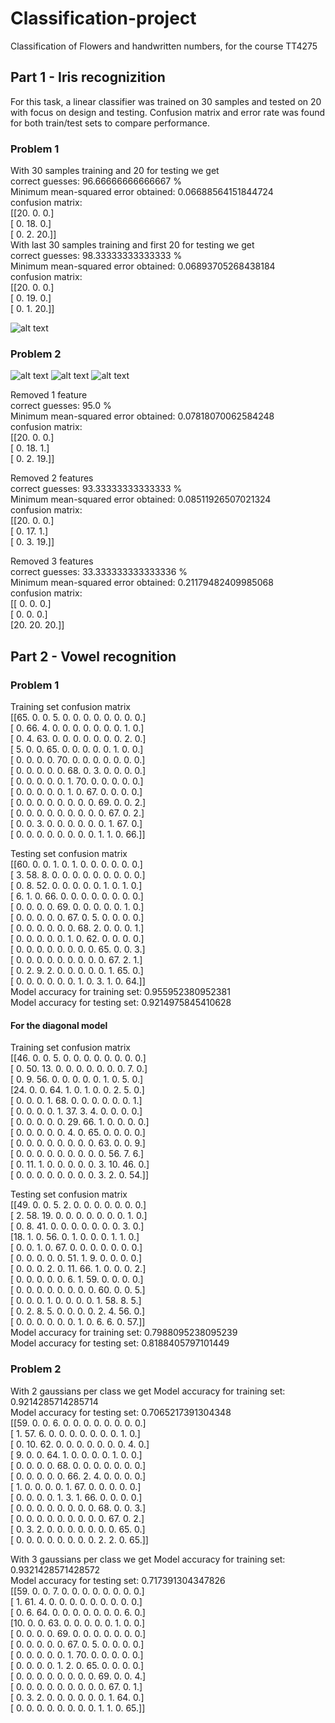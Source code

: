 # Classification-project
Classification of Flowers and handwritten numbers, for the course TT4275


## Part 1 - Iris recognizition
For this task, a linear classifier was trained on 30 samples and tested on 20 with focus on design and testing.
Confusion matrix and error rate was found for both train/test sets to compare performance.

### Problem 1
With 30 samples training and 20 for testing we get   
correct guesses:  96.66666666666667 %  
Minimum mean-squared error obtained:  0.06688564151844724  
confusion matrix:  
 [[20.  0.  0.]  
 [ 0. 18.  0.]  
 [ 0.  2. 20.]]  
With last 30 samples training and first 20 for testing we get  
correct guesses:  98.33333333333333 %  
Minimum mean-squared error obtained:  0.06893705268438184  
confusion matrix:  
 [[20.  0.  0.]  
 [ 0. 19.  0.]  
 [ 0.  1. 20.]]  


![alt text](https://raw.githubusercontent.com/mariusud/Classification-project/master/figures/mse_values.png)
### Problem 2
![alt text](https://raw.githubusercontent.com/mariusud/Classification-project/master/figures/histogram1.png)
![alt text](https://raw.githubusercontent.com/mariusud/Classification-project/master/figures/histogram2.png )
![alt text](https://raw.githubusercontent.com/mariusud/Classification-project/master/figures/histogram3.png )

Removed 1 feature  
correct guesses:  95.0 %  
Minimum mean-squared error obtained:  0.07818070062584248  
confusion matrix:    
 [[20.  0.  0.]  
 [ 0. 18.  1.]  
 [ 0.  2. 19.]]  

Removed 2 features  
correct guesses:  93.33333333333333 %  
Minimum mean-squared error obtained:  0.08511926507021324  
confusion matrix:  
 [[20.  0.  0.]  
 [ 0. 17.  1.]  
 [ 0.  3. 19.]]  

Removed 3 features  
correct guesses:  33.333333333333336 %  
Minimum mean-squared error obtained:  0.21179482409985068  
confusion matrix:  
 [[ 0.  0.  0.]  
 [ 0.  0.  0.]  
 [20. 20. 20.]]  



 ## Part 2 - Vowel recognition

### Problem 1

Training set confusion matrix   
[[65.  0.  0.  5.  0.  0.  0.  0.  0.  0.  0.  0.]   
 [ 0. 66.  4.  0.  0.  0.  0.  0.  0.  0.  1.  0.]   
 [ 0.  4. 63.  0.  0.  0.  0.  0.  0.  0.  2.  0.]   
 [ 5.  0.  0. 65.  0.  0.  0.  0.  0.  1.  0.  0.]   
 [ 0.  0.  0.  0. 70.  0.  0.  0.  0.  0.  0.  0.]   
 [ 0.  0.  0.  0.  0. 68.  0.  3.  0.  0.  0.  0.]   
 [ 0.  0.  0.  0.  0.  1. 70.  0.  0.  0.  0.  0.]   
 [ 0.  0.  0.  0.  0.  1.  0. 67.  0.  0.  0.  0.]   
 [ 0.  0.  0.  0.  0.  0.  0.  0. 69.  0.  0.  2.]   
 [ 0.  0.  0.  0.  0.  0.  0.  0.  0. 67.  0.  2.]   
 [ 0.  0.  3.  0.  0.  0.  0.  0.  0.  1. 67.  0.]   
 [ 0.  0.  0.  0.  0.  0.  0.  0.  1.  1.  0. 66.]]   
   
 Testing set confusion matrix   
[[60.  0.  0.  1.  0.  1.  0.  0.  0.  0.  0.  0.]   
 [ 3. 58.  8.  0.  0.  0.  0.  0.  0.  0.  0.  0.]   
 [ 0.  8. 52.  0.  0.  0.  0.  0.  1.  0.  1.  0.]   
 [ 6.  1.  0. 66.  0.  0.  0.  0.  0.  0.  0.  0.]   
 [ 0.  0.  0.  0. 69.  0.  0.  0.  0.  0.  1.  0.]   
 [ 0.  0.  0.  0.  0. 67.  0.  5.  0.  0.  0.  0.]   
 [ 0.  0.  0.  0.  0.  0. 68.  2.  0.  0.  0.  1.]   
 [ 0.  0.  0.  0.  0.  1.  0. 62.  0.  0.  0.  0.]   
 [ 0.  0.  0.  0.  0.  0.  0.  0. 65.  0.  0.  3.]   
 [ 0.  0.  0.  0.  0.  0.  0.  0.  0. 67.  2.  1.]   
 [ 0.  2.  9.  2.  0.  0.  0.  0.  0.  1. 65.  0.]   
 [ 0.  0.  0.  0.  0.  0.  1.  0.  3.  1.  0. 64.]]   
Model accuracy for training set:  0.955952380952381   
Model accuracy for testing set:  0.9214975845410628   

#### For the diagonal model

Training set confusion matrix   
[[46.  0.  0.  5.  0.  0.  0.  0.  0.  0.  0.  0.]   
 [ 0. 50. 13.  0.  0.  0.  0.  0.  0.  0.  7.  0.]   
 [ 0.  9. 56.  0.  0.  0.  0.  0.  1.  0.  5.  0.]   
 [24.  0.  0. 64.  1.  0.  1.  0.  0.  2.  5.  0.]   
 [ 0.  0.  0.  1. 68.  0.  0.  0.  0.  0.  0.  1.]   
 [ 0.  0.  0.  0.  1. 37.  3.  4.  0.  0.  0.  0.]   
 [ 0.  0.  0.  0.  0. 29. 66.  1.  0.  0.  0.  0.]   
 [ 0.  0.  0.  0.  0.  4.  0. 65.  0.  0.  0.  0.]   
 [ 0.  0.  0.  0.  0.  0.  0.  0. 63.  0.  0.  9.]   
 [ 0.  0.  0.  0.  0.  0.  0.  0.  0. 56.  7.  6.]   
 [ 0. 11.  1.  0.  0.  0.  0.  0.  3. 10. 46.  0.]   
 [ 0.  0.  0.  0.  0.  0.  0.  0.  3.  2.  0. 54.]]   

  Testing set confusion matrix   
[[49.  0.  0.  5.  2.  0.  0.  0.  0.  0.  0.  0.]   
 [ 2. 58. 19.  0.  0.  0.  0.  0.  0.  0.  1.  0.]   
 [ 0.  8. 41.  0.  0.  0.  0.  0.  0.  0.  3.  0.]   
 [18.  1.  0. 56.  0.  1.  0.  0.  0.  1.  1.  0.]   
 [ 0.  0.  1.  0. 67.  0.  0.  0.  0.  0.  0.  0.]   
 [ 0.  0.  0.  0.  0. 51.  1.  9.  0.  0.  0.  0.]   
 [ 0.  0.  0.  2.  0. 11. 66.  1.  0.  0.  0.  2.]   
 [ 0.  0.  0.  0.  0.  6.  1. 59.  0.  0.  0.  0.]   
 [ 0.  0.  0.  0.  0.  0.  0.  0. 60.  0.  0.  5.]   
 [ 0.  0.  0.  1.  0.  0.  0.  0.  1. 58.  8.  5.]   
 [ 0.  2.  8.  5.  0.  0.  0.  0.  2.  4. 56.  0.]   
 [ 0.  0.  0.  0.  0.  0.  1.  0.  6.  6.  0. 57.]]   
Model accuracy for training set:  0.7988095238095239   
Model accuracy for testing set:  0.8188405797101449   


 ### Problem 2
With 2 gaussians per class we get
 Model accuracy for training set:  0.9214285714285714   
Model accuracy for testing set:  0.7065217391304348  
[[59.  0.  0.  6.  0.  0.  0.  0.  0.  0.  0.  0.]    
 [ 1. 57.  6.  0.  0.  0.  0.  0.  0.  0.  1.  0.]   
 [ 0. 10. 62.  0.  0.  0.  0.  0.  0.  0.  4.  0.]  
 [ 9.  0.  0. 64.  1.  0.  0.  0.  0.  1.  0.  0.]  
 [ 0.  0.  0.  0. 68.  0.  0.  0.  0.  0.  0.  0.]  
 [ 0.  0.  0.  0.  0. 66.  2.  4.  0.  0.  0.  0.]   
 [ 1.  0.  0.  0.  0.  1. 67.  0.  0.  0.  0.  0.]   
 [ 0.  0.  0.  0.  1.  3.  1. 66.  0.  0.  0.  0.]   
 [ 0.  0.  0.  0.  0.  0.  0.  0. 68.  0.  0.  3.]   
 [ 0.  0.  0.  0.  0.  0.  0.  0.  0. 67.  0.  2.]   
 [ 0.  3.  2.  0.  0.  0.  0.  0.  0.  0. 65.  0.]   
 [ 0.  0.  0.  0.  0.  0.  0.  0.  2.  2.  0. 65.]]  

 With 3 gaussians per class we get 
Model accuracy for training set:  0.9321428571428572   
Model accuracy for testing set:  0.717391304347826   
[[59.  0.  0.  7.  0.  0.  0.  0.  0.  0.  0.  0.]   
 [ 1. 61.  4.  0.  0.  0.  0.  0.  0.  0.  0.  0.]   
 [ 0.  6. 64.  0.  0.  0.  0.  0.  0.  0.  6.  0.]   
 [10.  0.  0. 63.  0.  0.  0.  0.  0.  1.  0.  0.]   
 [ 0.  0.  0.  0. 69.  0.  0.  0.  0.  0.  0.  0.]   
 [ 0.  0.  0.  0.  0. 67.  0.  5.  0.  0.  0.  0.]   
 [ 0.  0.  0.  0.  0.  1. 70.  0.  0.  0.  0.  0.]   
 [ 0.  0.  0.  0.  1.  2.  0. 65.  0.  0.  0.  0.]   
 [ 0.  0.  0.  0.  0.  0.  0.  0. 69.  0.  0.  4.]   
 [ 0.  0.  0.  0.  0.  0.  0.  0.  0. 67.  0.  1.]   
 [ 0.  3.  2.  0.  0.  0.  0.  0.  0.  1. 64.  0.]   
 [ 0.  0.  0.  0.  0.  0.  0.  0.  1.  1.  0. 65.]]   
